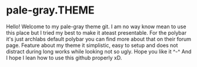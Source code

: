 # pale-gray.THEME
Hello! Welcome to my pale-gray theme git.
I am no way know mean to use this place but I tried my best to make it ateast presentable.
For the polybar it's just archlabs default polybar you can find more about that on their forum page.
Feature about my theme it simplistic, easy to setup and does not distract during long works while looking not so ugly. 
Hope you like it ^-^
And I hope I lean how to use this github properly xD.
